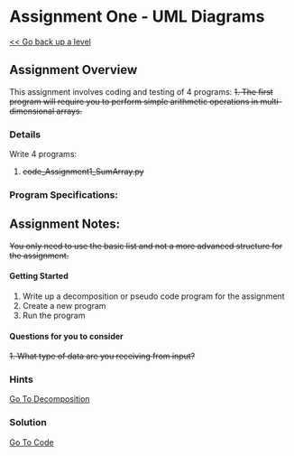 # Assignment One - UML Diagrams

[<< Go back up a level](Design.md)

## Assignment Overview

This assignment involves coding and testing of 4 programs:
~~1.  The first program will require you to perform simple arithmetic operations in multi-dimensional arrays.~~


### Details

Write 4 programs:
1.  ~~code_Assignment1_SumArray.py~~


### Program Specifications:


## Assignment Notes:

~~You only need to use the basic list and not a more advanced structure for the assignment.~~
 
#### Getting Started

1.	Write up a decomposition or pseudo code program for the assignment
2.	Create a new program
3.	Run the program
 
 
#### Questions for you to consider

~~1.	What type of data are you receiving from input?~~


### Hints

[Go To Decomposition](Assignment2.txt)

### Solution

[Go To Code](filename.py)